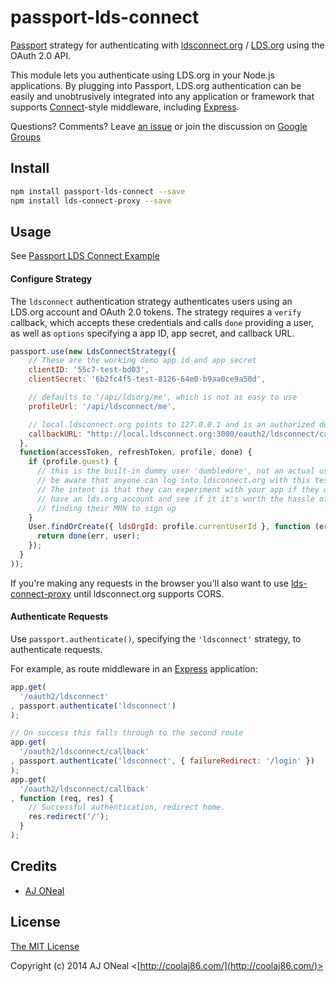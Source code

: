 # passport-lds-connect

[Passport](http://passportjs.org/) strategy for authenticating with
[ldsconnect.org](http://ldsconnect.org/) / [LDS.org](http://lds.org/) using the OAuth 2.0 API.

This module lets you authenticate using LDS.org in your Node.js applications.
By plugging into Passport, LDS.org authentication can be easily and
unobtrusively integrated into any application or framework that supports
[Connect](http://www.senchalabs.org/connect/)-style middleware, including
[Express](http://expressjs.com/).

Questions? Comments?
Leave [an issue](https://github.com/LDSorg/passport-lds-connect/issues/new)
or join the discussion on [Google Groups](https://groups.google.com/forum/#!forum/lds-connect)

## Install

```bash
npm install passport-lds-connect --save
npm install lds-connect-proxy --save
```

## Usage

See [Passport LDS Connect Example](https://github.com/LDSorg/passport-lds-connect-example)

#### Configure Strategy

The `ldsconnect` authentication strategy authenticates users using an LDS.org
account and OAuth 2.0 tokens.  The strategy requires a `verify` callback, which
accepts these credentials and calls `done` providing a user, as well as
`options` specifying a app ID, app secret, and callback URL.

```javascript
passport.use(new LdsConnectStrategy({
    // These are the working demo app id and app secret
    clientID: '55c7-test-bd03',
    clientSecret: '6b2fc4f5-test-8126-64e0-b9aa0ce9a50d',

    // defaults to '/api/ldsorg/me', which is not as easy to use
    profileUrl: '/api/ldsconnect/me',

    // local.ldsconnect.org points to 127.0.0.1 and is an authorized domain for demo apps
    callbackURL: "http://local.ldsconnect.org:3000/oauth2/ldsconnect/callback"
  },
  function(accessToken, refreshToken, profile, done) {
    if (profile.guest) {
      // this is the built-in dummy user 'dumbledore', not an actual user
      // be aware that anyone can log into ldsconnect.org with this test user.
      // The intent is that they can experiment with your app if they don't yet
      // have an lds.org account and see if it it's worth the hassle of
      // finding their MRN to sign up
    }
    User.findOrCreate({ ldsOrgId: profile.currentUserId }, function (err, user) {
      return done(err, user);
    });
  }
));
```

If you're making any requests in the browser you'll also want to use 
[lds-connect-proxy](https://github.com/LDSorg/lds-connect-proxy-node)
until ldsconnect.org supports CORS.

#### Authenticate Requests

Use `passport.authenticate()`, specifying the `'ldsconnect'` strategy, to
authenticate requests.

For example, as route middleware in an [Express](http://expressjs.com/)
application:

```javascript
app.get(
  '/oauth2/ldsconnect'
, passport.authenticate('ldsconnect')
);

// On success this falls through to the second route
app.get(
  '/oauth2/ldsconnect/callback'
, passport.authenticate('ldsconnect', { failureRedirect: '/login' })
);
app.get(
  '/oauth2/ldsconnect/callback'
, function (req, res) {
    // Successful authentication, redirect home.
    res.redirect('/');
  }
);
```

## Credits

  - [AJ ONeal](http://github.com/coolaj86)

## License

[The MIT License](http://opensource.org/licenses/Apache-2.0)

Copyright (c) 2014 AJ ONeal <[http://coolaj86.com/](http://coolaj86.com/)>
